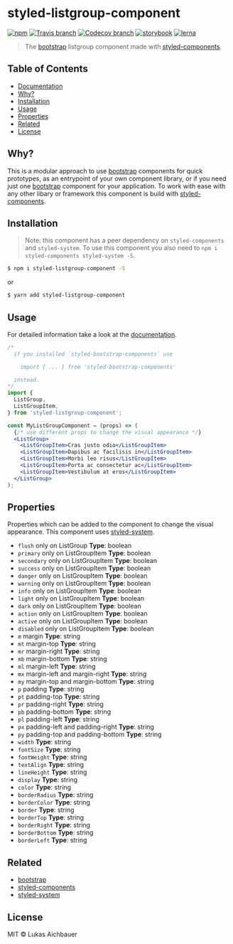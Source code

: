 # styled-listgroup-component

[![npm](https://img.shields.io/npm/v/styled-listgroup-component.svg?style=flat-square)](https://www.npmjs.com/package/styled-listgroup-component)
[![Travis branch](https://img.shields.io/travis/aichbauer/styled-bootstrap-components/master.svg?style=flat-square)](https://travis-ci.org/aichbauer/styled-bootstrap-components)
[![Codecov branch](https://img.shields.io/codecov/c/github/aichbauer/styled-bootstrap-components/master.svg?style=flat-square)](https://codecov.io/gh/aichbauer/styled-bootstrap-components)
[![storybook](https://img.shields.io/badge/docs%20with-storybook-f1618c.svg?style=flat-square)](https://aichbauer.github.io/styled-bootstrap-components)
[![lerna](https://img.shields.io/badge/maintained%20with-lerna-cc00ff.svg?style=flat-square)](https://lernajs.io/)

> The [bootstrap](https://getbootstrap.com) listgroup component made with [styled-components](https://styled-components.com).

## Table of Contents

* [Documentation](https://aichbauer.github.io/styled-bootstrap-components)
* [Why?](#why)
* [Installation](#installation)
* [Usage](#usage)
* [Properties](#properties)
* [Related](#related)
* [License](#license)

## Why?

This is a modular approach to use [bootstrap](https://getbootstrap.com) components for quick prototypes, as an entrypoint of your own component library, or if you need just one [bootstrap](https://getbootstrap.com) component for your application. To work with ease with any other libary or framework this component is build with [styled-components](https://styled-components.com).

## Installation

> Note: this component has a peer dependency on `styled-components` and `styled-system`. To use this component you also need to `npm i styled-components styled-system -S`.

```sh
$ npm i styled-listgroup-component -S
```

or

```sh
$ yarn add styled-listgroup-component
```

## Usage

For detailed information take a look at the [documentation](https://aichbauer.github.io/styled-bootstrap-components).

```jsx
/*
  if you installed `styled-bootstrap-components` use

    import { ... } from 'styled-bootstrap-components'

  instead.
*/
import {
  ListGroup,
  ListGroupItem,
} from 'styled-listgroup-component';

const MyListGroupComponent = (props) => (
  {/* use different props to change the visual appearance */}
  <ListGroup>
    <ListGroupItem>Cras justo odio</ListGroupItem>
    <ListGroupItem>Dapibus ac facilisis in</ListGroupItem>
    <ListGroupItem>Morbi leo risus</ListGroupItem>
    <ListGroupItem>Porta ac consectetur ac</ListGroupItem>
    <ListGroupItem>Vestibulum at eros</ListGroupItem>
  </ListGroup>
);
```

## Properties

Properties which can be added to the component to change the visual appearance. This component uses [styled-system](http://jxnblk.com/styled-system/).

* `flush` only on ListGroup **Type**: boolean
* `primary` only on ListGroupItem **Type**: boolean
* `secondary` only on ListGroupItem **Type**: boolean
* `success` only on ListGroupItem **Type**: boolean
* `danger` only on ListGroupItem **Type**: boolean
* `warning` only on ListGroupItem **Type**: boolean
* `info` only on ListGroupItem **Type**: boolean
* `light` only on ListGroupItem **Type**: boolean
* `dark` only on ListGroupItem **Type**: boolean
* `action` only on ListGroupItem **Type**: boolean
* `active` only on ListGroupItem **Type**: boolean
* `disabled` only on ListGroupItem **Type**: boolean
* `m`  margin **Type**: string
* `mt` margin-top **Type**: string
* `mr` margin-right **Type**: string
* `mb` margin-bottom **Type**: string
* `ml` margin-left **Type**: string
* `mx` margin-left and margin-right **Type**: string
* `my` margin-top and margin-bottom **Type**: string
* `p`  padding **Type**: string
* `pt` padding-top **Type**: string
* `pr` padding-right **Type**: string
* `pb` padding-bottom **Type**: string
* `pl` padding-left **Type**: string
* `px` padding-left and padding-right **Type**: string
* `py` padding-top and padding-bottom **Type**: string
* `width` **Type**: string
* `fontSize` **Type**: string
* `fontWeight` **Type**: string
* `textAlign` **Type**: string
* `lineHeight` **Type**: string
* `display` **Type**: string
* `color` **Type**: string
* `borderRadius` **Type**: string
* `borderColor` **Type**: string
* `border` **Type**: string
* `borderTop` **Type**: string
* `borderRight` **Type**: string
* `borderBottom` **Type**: string
* `borderLeft` **Type**: string

## Related

* [bootstrap](https://getbootstrap.com)
* [styled-components](https://styled-components.com)
* [styled-system](http://jxnblk.com/styled-system/)

## License

MIT © Lukas Aichbauer

